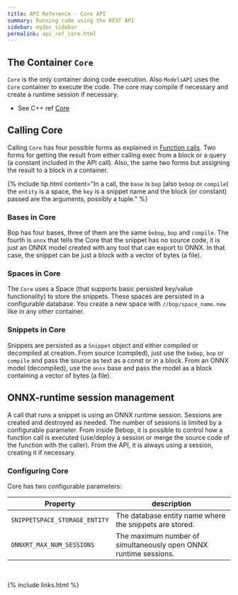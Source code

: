 ```yaml
---
title: API Reference - Core API
summary: Running code using the REST API
sidebar: mydoc_sidebar
permalink: api_ref_core.html
---
```


## The Container `Core`

`Core` is the only container doing code execution. Also `ModelsAPI` uses the `Core` container to execute the code. The core may
compile if necessary and create a runtime session if necessary.

* See C++ ref [Core](/develop_jazz02/classjazz__bebop_1_1Core.html)


## Calling Core

Calling `Core` has four possible forms as explained in [Function calls](api_ref_fun_calls.html). Two forms for getting the result from
either calling exec from a block or a query (a constant included in the API call). Also, the same two forms but assigning the result to a
block in a container.

{% include tip.html content="In a call, the `base` is `bop` (also `bebop` or `compile`) the `entity` is a space, the `key` is a snippet
name and the block (or constant) passed are the arguments, possibly a tuple." %}


### Bases in Core

Bop has four bases, three of them are the same `bebop`, `bop` and `compile`. The fourth is `onnx` that tells the Core that the snippet has
no source code, it is just an ONNX model created with any tool that can export to ONNX. In that case, the snippet can be just a block
with a vector of bytes (a file).


### Spaces in Core

The `Core` uses a Space (that supports basic persisted key/value functionality) to store the snippets. These spaces are persisted in a
configurable database. You create a new space with `//bop/space_name.new` like in any other container.


### Snippets in Core

Snippets are persisted as a `Snippet` object and either compiled or decompiled at creation. From source (compiled), just use the `bebop`,
`bop` or `compile` and pass the source as text as a const or in a block. From an ONNX model (decompiled), use the `onnx` base and pass
the model as a block containing a vector of bytes (a file).


## ONNX-runtime session management

A call that runs a snippet is using an ONNX runtime session. Sessions are created and destroyed as needed. The number of sessions is
limited by a configurable parameter. From inside Bebop, it is possible to control how a function call is executed (use/deploy a session
or merge the source code of the function with the caller). From the API, it is always using a session, creating it if necessary.


### Configuring Core

Core has two configurable parameters:

| Property | description |
|-------|--------|
| `SNIPPETSPACE_STORAGE_ENTITY` | The database entity name where the snippets are stored. |
| `ONNXRT_MAX_NUM_SESSIONS` | The maximum number of simultaneously open ONNX runtime sessions. |

<br/>

{% include links.html %}
